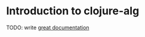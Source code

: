 # Introduction to clojure-alg

TODO: write [great documentation](http://jacobian.org/writing/what-to-write/)
